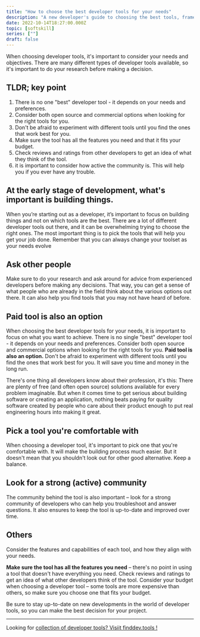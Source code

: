 ```yaml
---
title: "How to choose the best developer tools for your needs"
description: "A new developer's guide to choosing the best tools, frameworks, and languages. It's important to do your research before making a decision."
date: 2022-10-14T18:27:00.000Z
topic: [softskill]
series: [""]
draft: false
---
```

When choosing developer tools, it's important to consider your needs and objectives. There are many different types of developer tools available, so it's important to do your research before making a decision. 

## TLDR; key point

1. There is no one "best" developer tool - it depends on your needs and preferences.
2. Consider both open source and commercial options when looking for the right tools for you.
3. Don't be afraid to experiment with different tools until you find the ones that work best for you.
4. Make sure the tool has all the features you need and that it fits your budget.
5. Check reviews and ratings from other developers to get an idea of what they think of the tool.
6.  it is important to consider how active the community is. This will help you if you ever have any trouble.

## At the early stage of development, what's important is building things.

When you’re starting out as a developer, it’s important to focus on building things and not on which tools are the best. There are a lot of different developer tools out there, and it can be overwhelming trying to choose the right ones. The most important thing is to pick the tools that will help you get your job done. Remember that you can always change your toolset as your needs evolve

## Ask other people

Make sure to do your research and ask around for advice from experienced developers before making any decisions. That way, you can get a sense of what people who are already in the field think about the various options out there. It can also help you find tools that you may not have heard of before.

## Paid tool is also an option

When choosing the best developer tools for your needs, it is important to focus on what you want to achieve. There is no single "best" developer tool - it depends on your needs and preferences. Consider both open source and commercial options when looking for the right tools for you. **Paid tool is also an option.**
Don't be afraid to experiment with different tools until you find the ones that work best for you. It will save you time and money in the long run. 

There's one thing all developers know about their profession, it's this: There are plenty of free (and often open source) solutions available for every problem imaginable. But when it comes time to get serious about building software or creating an application, nothing beats paying for quality software created by people who care about their product enough to put real engineering hours into making it great.

## Pick a tool you're comfortable with 

When choosing a developer tool, it's important to pick one that you're comfortable with. It will make the building process much easier. But it doesn't mean that you shouldn't look out for other good alternative. Keep a balance.

## Look for a strong (active) community

The community behind the tool is also important – look for a strong community of developers who can help you troubleshoot and answer questions. It  also ensures to keep the tool is up-to-date and improved over time.

## Others

Consider the features and capabilities of each tool, and how they align with your needs. 

**Make sure the tool has all the features you need** – there's no point in using a tool that doesn't have everything you need. Check reviews and ratings to get an idea of what other developers think of the tool. Consider your budget when choosing a developer tool – some tools are more expensive than others, so make sure you choose one that fits your budget.

Be sure to stay up-to-date on new developments in the world of developer tools, so you can make the best decision for your project.

---

Looking for [collection of developer tools? Visiit finddev.tools !](https://finddev.tools/)




